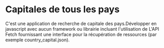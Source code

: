 # Capitales de tous les pays

C'est une application de recherche de capitale des pays.Développer en javascript avec aucun framework ou librairie incluant l'utilisation de L'API Fetch fournissant une interface pour la récupération de ressources (par exemple country_capital.json).